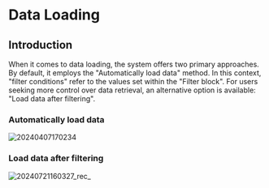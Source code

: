 # Data Loading

## Introduction

When it comes to data loading, the system offers two primary approaches. By default, it employs the "Automatically load data" method. In this context, "filter conditions" refer to the values set within the "Filter block". For users seeking more control over data retrieval, an alternative option is available: "Load data after filtering".

### Automatically load data

![![20240407170234](httpsstatic-docs.nocobase.com20240407170234.png)](https://nocobase-docs.oss-cn-beijing.aliyuncs.com/![20240407170234](httpsstatic-docs.nocobase.com20240407170234.png).gif)

### Load data after filtering

![20240721160327_rec_](https://nocobase-docs.oss-cn-beijing.aliyuncs.com/20240721160327_rec_.gif)
